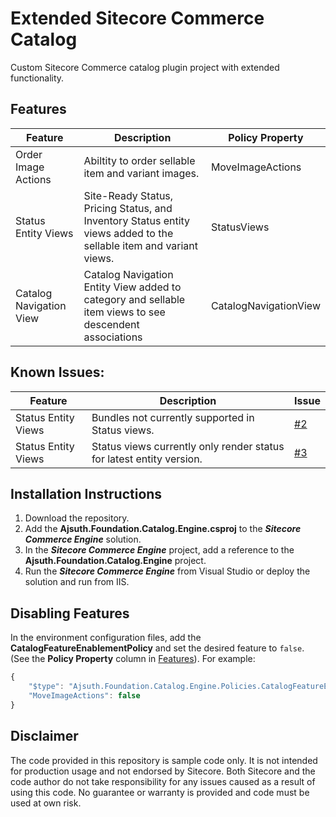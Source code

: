 # Extended Sitecore Commerce Catalog
Custom Sitecore Commerce catalog plugin project with extended functionality.

## Features
| Feature                 | Description | Policy Property |
| ----------------------- | ----------- | --------------- |
| Order Image Actions     | Abiltity to order sellable item and variant images. | MoveImageActions |
| Status Entity Views     | Site-Ready Status, Pricing Status, and Inventory Status entity views added to the sellable item and variant views. | StatusViews |
| Catalog Navigation View | Catalog Navigation Entity View added to category and sellable item views to see descendent associations| CatalogNavigationView |

## Known Issues:
| Feature                 | Description | Issue |
| ----------------------- | ----------- | ----- |
| Status Entity Views     | Bundles not currently supported in Status views. | [#2](https://github.com/ajsuth/Ajsuth.Foundation.Catalog.Engine/issues/2) |
| Status Entity Views     | Status views currently only render status for latest entity version.| [#3](https://github.com/ajsuth/Ajsuth.Foundation.Catalog.Engine/issues/3) |

## Installation Instructions
1. Download the repository.
2. Add the **Ajsuth.Foundation.Catalog.Engine.csproj** to the _**Sitecore Commerce Engine**_ solution.
3. In the _**Sitecore Commerce Engine**_ project, add a reference to the **Ajsuth.Foundation.Catalog.Engine** project.
4. Run the _**Sitecore Commerce Engine**_ from Visual Studio or deploy the solution and run from IIS.

## Disabling Features
In the environment configuration files, add the **CatalogFeatureEnablementPolicy** and set the desired feature to `false`. (See the **Policy Property** column in [Features](https://github.com/ajsuth/Ajsuth.Foundation.Catalog.Engine/blob/master/README.md#features)). For example:
```javascript
{
	"$type": "Ajsuth.Foundation.Catalog.Engine.Policies.CatalogFeatureEnablementPolicy, Ajsuth.Foundation.Catalog.Engine",
	"MoveImageActions": false
}
```

## Disclaimer
The code provided in this repository is sample code only. It is not intended for production usage and not endorsed by Sitecore.
Both Sitecore and the code author do not take responsibility for any issues caused as a result of using this code.
No guarantee or warranty is provided and code must be used at own risk.
